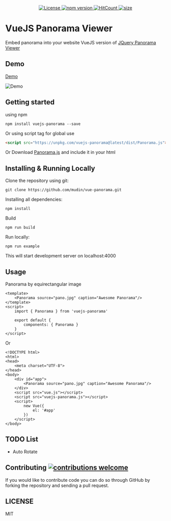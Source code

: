 <p align="center">
  <a href="https://github.com/mudin/vue-panorama/blob/master/LICENSE">
    <img src="https://img.shields.io/github/license/mudin/vue-panorama.svg" alt="License">
  </a>
  <a href="https://badge.fury.io/js/vue-panorama">
    <img src="https://badge.fury.io/js/vue-panorama.svg" alt="npm version">
  </a>
  <a href="http://hits.dwyl.io/mudin/vue-panorama">
    <img src="http://hits.dwyl.io/mudin/vue-panorama.svg" alt="HitCount">
  </a>
  <a href="https://github.com/mudin/vue-panorama/blob/master/dist/Panorama.js">
    <img src="https://img.badgesize.io/mudin/vue-panorama/master/dist/Panorama.js" alt="size">
  </a>
  
</p>

# VueJS Panorama Viewer
Embed panorama into your website
VueJS version of [JQuery Panorama Viewer](https://github.com/peachananr/panorama_viewer)

## Demo
[Demo](https://mudin.github.io/vue-panorama/)

![Demo](https://mudin.github.io/vue-panorama/assets/vuepanorama.gif?raw=true)

## Getting started
using npm
```
npm install vuejs-panorama --save
```
Or using script tag for global use
```html
<script src="https://unpkg.com/vuejs-panorama@latest/dist/Panorama.js"></script>
```

Or Download <a href="https://unpkg.com/vuejs-panorama@latest/dist/Panorama.js">Panorama.js</a> and include it in your html

## Installing & Running Locally

Clone the repository using git:
```
git clone https://github.com/mudin/vue-panorama.git 
```
Installing all dependencies:
```
npm install 
```
Build
```
npm run build 
```
Run locally:
```
npm run example 
```
This will start development server on localhost:4000

## Usage

Panorama by equirectangular image
```vue
<template>
    <Panorama source="pano.jpg" caption="Awesome Panorama"/>
</template>
<script>
    import { Panorama } from 'vuejs-panorama'

    export default {
        components: { Panorama }
    }
</script>
```
Or
```vue
<!DOCTYPE html>
<html>
<head>
    <meta charset="UTF-8">
</head>
<body>
    <div id="app">
        <Panorama source="pano.jpg" caption="Awesome Panorama"/>
    </div>
    <script src="vue.js"></script>
    <script src="vuejs-panorama.js"></script>
    <script>
        new Vue({
            el: '#app'
        })
    </script>
</body>
```

## TODO List
* Auto Rotate

## Contributing [![contributions welcome](https://img.shields.io/badge/contributions-welcome-brightgreen.svg?style=flat)](https://github.com/mudin/vue-panorama/issues)

If you would like to contribute code you can do so through GitHub by forking the repository and sending a pull request.

## LICENSE
MIT
